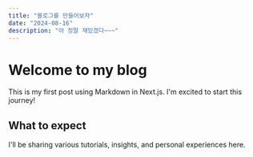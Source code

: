 ```yaml
---
title: "블로그를 만들어보자"
date: "2024-08-16"
description: "아 정말 재밌겠다~~~"
---
```


# Welcome to my blog

This is my first post using Markdown in Next.js. I'm excited to start this journey!

## What to expect

I'll be sharing various tutorials, insights, and personal experiences here.
